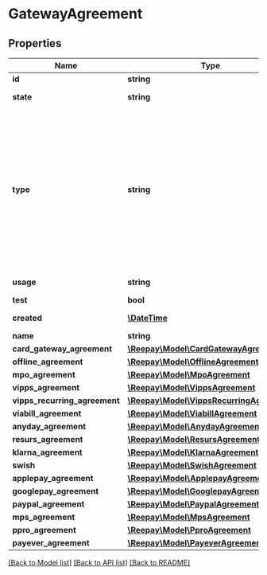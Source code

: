 # GatewayAgreement

## Properties
Name | Type | Description | Notes
------------ | ------------- | ------------- | -------------
**id** | **string** | Agreement id | 
**state** | **string** | Agreement state: &#x60;active&#x60;, &#x60;disabled&#x60;, &#x60;pending&#x60; or &#x60;deleted&#x60; | 
**type** | **string** | Agreement type: &#x60;card&#x60;, &#x60;viabill&#x60;, &#x60;anyday&#x60;, &#x60;resurs&#x60;, &#x60;klarna_pay_now&#x60;, &#x60;klarna_pay_later&#x60;, &#x60;klarna_slice_it&#x60;,&#x60;klarna_direct_bank_transfer&#x60;, &#x60;klarna_direct_debit&#x60;, &#x60;santander&#x60;,&#x60;mobilepay&#x60;, &#x60;mobilepay_subscriptions&#x60;, &#x60;applepay&#x60;, &#x60;googlepay&#x60;, &#x60;vipps&#x60;, &#x60;swish&#x60;, &#x60;paypal&#x60;, &#x60;pp_bancontact&#x60;, &#x60;pp_blik_oc&#x60;, &#x60;pp_giropay&#x60;, &#x60;pp_ideal&#x60;, &#x60;pp_p24&#x60;, &#x60;pp_sepa&#x60;, &#x60;pp_trustly&#x60;, &#x60;pp_verkkopankki&#x60;&#x60;pp_eps&#x60;, &#x60;pp_estonia_banks&#x60;, &#x60;pp_latvia_banks&#x60;, &#x60;pp_lithuania_banks&#x60;, &#x60;pp_mb_way&#x60;, &#x60;pp_multibanco&#x60;, &#x60;pp_mybank&#x60;, &#x60;pp_payconiq&#x60;, &#x60;pp_paysafecard&#x60;, &#x60;pp_paysera&#x60;, &#x60;pp_postfinance&#x60;, &#x60;pp_satispay&#x60;, &#x60;pp_wechatpay&#x60;. | 
**usage** | **string** | Agreement payment type usage: &#x60;single&#x60;, &#x60;reusable&#x60;, &#x60;subscription&#x60; | 
**test** | **bool** | Test agreement or not | 
**created** | [**\DateTime**](\DateTime.md) | Date when the agreement was created. In [ISO-8601](http://en.wikipedia.org/wiki/ISO_8601) extended offset date-time format. | 
**name** | **string** | Optional name | [optional] 
**card_gateway_agreement** | [**\Reepay\Model\CardGatewayAgreement**](CardGatewayAgreement.md) |  | [optional] 
**offline_agreement** | [**\Reepay\Model\OfflineAgreement**](OfflineAgreement.md) |  | [optional] 
**mpo_agreement** | [**\Reepay\Model\MpoAgreement**](MpoAgreement.md) |  | [optional] 
**vipps_agreement** | [**\Reepay\Model\VippsAgreement**](VippsAgreement.md) |  | [optional] 
**vipps_recurring_agreement** | [**\Reepay\Model\VippsRecurringAgreement**](VippsRecurringAgreement.md) |  | [optional] 
**viabill_agreement** | [**\Reepay\Model\ViabillAgreement**](ViabillAgreement.md) |  | [optional] 
**anyday_agreement** | [**\Reepay\Model\AnydayAgreement**](AnydayAgreement.md) |  | [optional] 
**resurs_agreement** | [**\Reepay\Model\ResursAgreement**](ResursAgreement.md) |  | [optional] 
**klarna_agreement** | [**\Reepay\Model\KlarnaAgreement**](KlarnaAgreement.md) |  | [optional] 
**swish** | [**\Reepay\Model\SwishAgreement**](SwishAgreement.md) |  | [optional] 
**applepay_agreement** | [**\Reepay\Model\ApplepayAgreement**](ApplepayAgreement.md) |  | [optional] 
**googlepay_agreement** | [**\Reepay\Model\GooglepayAgreement**](GooglepayAgreement.md) |  | [optional] 
**paypal_agreement** | [**\Reepay\Model\PaypalAgreement**](PaypalAgreement.md) |  | [optional] 
**mps_agreement** | [**\Reepay\Model\MpsAgreement**](MpsAgreement.md) |  | [optional] 
**ppro_agreement** | [**\Reepay\Model\PproAgreement**](PproAgreement.md) |  | [optional] 
**payever_agreement** | [**\Reepay\Model\PayeverAgreement**](PayeverAgreement.md) |  | [optional] 

[[Back to Model list]](../../README.md#documentation-for-models) [[Back to API list]](../../README.md#documentation-for-api-endpoints) [[Back to README]](../../README.md)

